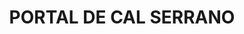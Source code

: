 ---
layout: patrimoni-details
title:  "PORTAL DE CAL SERRANO"
alt_title: null
class: "Jaciment"
area: 195.0
protection: null
addition_date: null
cat_code: null
cbp_code: "PA CH06"
image: "Portal_Cal_Serrano.jpg"
card: null
collections: ["patrimoni-arqueologic-i-paleontologic", "bcil-previstos-cbp"]
coordinates:
  - group1:
        - [1.460765422351602, 42.357693717918977]
        - [1.460768224049348, 42.357694172774799]
        - [1.460957625023343, 42.357724670612306]
        - [1.460982102744273, 42.357620690394214]
        - [1.46079827370047, 42.357581698365266]
        - [1.460765422351602, 42.357693717918977]
---